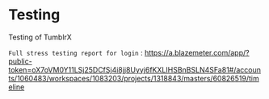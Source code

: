 # Testing
Testing of TumblrX

``` Full stress testing report for login ``` : https://a.blazemeter.com/app/?public-token=oX7oVM0Y11LSj25DCfSj4i8jj8Uyyj6fKXLIHSBnBSLN4SFa81#/accounts/1060483/workspaces/1083203/projects/1318843/masters/60826519/timeline
